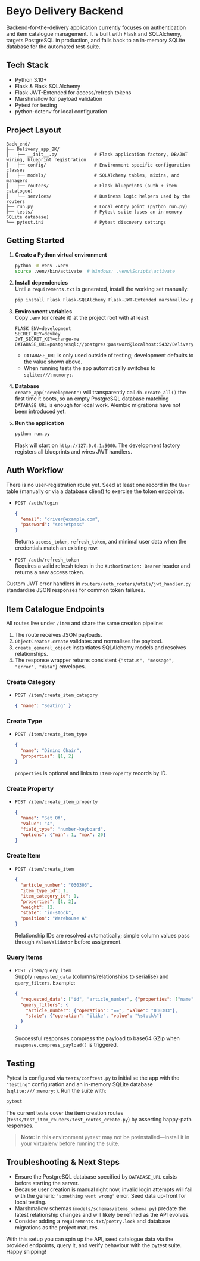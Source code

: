 # Beyo Delivery Backend

Backend-for-the-delivery application currently focuses on authentication and item catalogue management. It is built with Flask and SQLAlchemy, targets PostgreSQL in production, and falls back to an in-memory SQLite database for the automated test-suite.

## Tech Stack
- Python 3.10+
- Flask & Flask SQLAlchemy
- Flask-JWT-Extended for access/refresh tokens
- Marshmallow for payload validation
- Pytest for testing
- python-dotenv for local configuration

## Project Layout
```
Back_end/
├── Delivery_app_BK/
│   ├── __init__.py              # Flask application factory, DB/JWT wiring, blueprint registration
│   ├── config/                  # Environment specific configuration classes
│   ├── models/                  # SQLAlchemy tables, mixins, and managers
│   ├── routers/                 # Flask blueprints (auth + item catalogue)
│   └── services/                # Business logic helpers used by the routers
├── run.py                       # Local entry point (python run.py)
├── tests/                       # Pytest suite (uses an in-memory SQLite database)
└── pytest.ini                   # Pytest discovery settings
```

## Getting Started
1. **Create a Python virtual environment**
   ```bash
   python -m venv .venv
   source .venv/bin/activate  # Windows: .venv\Scripts\activate
   ```
2. **Install dependencies**  
   Until a `requirements.txt` is generated, install the working set manually:
   ```bash
   pip install Flask Flask-SQLAlchemy Flask-JWT-Extended marshmallow python-dotenv pytest
   ```
3. **Environment variables**  
   Copy `.env` (or create it) at the project root with at least:
   ```dotenv
   FLASK_ENV=development
   SECRET_KEY=devkey
   JWT_SECRET_KEY=change-me
   DATABASE_URL=postgresql://postgres:password@localhost:5432/DeliveryApp
   ```
   - `DATABASE_URL` is only used outside of testing; development defaults to the value shown above.
   - When running tests the app automatically switches to `sqlite:///:memory:`.

4. **Database**  
   `create_app("development")` will transparently call `db.create_all()` the first time it boots, so an empty PostgreSQL database matching `DATABASE_URL` is enough for local work. Alembic migrations have not been introduced yet.

5. **Run the application**
   ```bash
   python run.py
   ```
   Flask will start on `http://127.0.0.1:5000`. The development factory registers all blueprints and wires JWT handlers.

## Auth Workflow
There is no user-registration route yet. Seed at least one record in the `User` table (manually or via a database client) to exercise the token endpoints.

- `POST /auth/login`  
  ```json
  {
    "email": "driver@example.com",
    "password": "secretpass"
  }
  ```  
  Returns `access_token`, `refresh_token`, and minimal user data when the credentials match an existing row.

- `POST /auth/refresh_token`  
  Requires a valid refresh token in the `Authorization: Bearer` header and returns a new access token.

Custom JWT error handlers in `routers/auth_routers/utils/jwt_handler.py` standardise JSON responses for common token failures.

## Item Catalogue Endpoints
All routes live under `/item` and share the same creation pipeline:
1. The route receives JSON payloads.
2. `ObjectCreator.create` validates and normalises the payload.
3. `create_general_object` instantiates SQLAlchemy models and resolves relationships.
4. The response wrapper returns consistent `{"status", "message", "error", "data"}` envelopes.

### Create Category
- `POST /item/create_item_category`
  ```json
  { "name": "Seating" }
  ```

### Create Type
- `POST /item/create_item_type`
  ```json
  {
    "name": "Dining Chair",
    "properties": [1, 2]
  }
  ```
  `properties` is optional and links to `ItemProperty` records by ID.

### Create Property
- `POST /item/create_item_property`
  ```json
  {
    "name": "Set Of",
    "value": "4",
    "field_type": "number-keyboard",
    "options": {"min": 1, "max": 20}
  }
  ```

### Create Item
- `POST /item/create_item`
  ```json
  {
    "article_number": "030303",
    "item_type_id": 1,
    "item_category_id": 1,
    "properties": [1, 2],
    "weight": 12,
    "state": "in-stock",
    "position": "Warehouse A"
  }
  ```
  Relationship IDs are resolved automatically; simple column values pass through `ValueValidator` before assignment.

### Query Items
- `POST /item/query_item`  
  Supply `requested_data` (columns/relationships to serialise) and `query_filters`. Example:
  ```json
  {
    "requested_data": ["id", "article_number", {"properties": ["name", "value"]}],
    "query_filters": {
      "article_number": {"operation": "==", "value": "030303"},
      "state": {"operation": "ilike", "value": "%stock%"}
    }
  }
  ```
  Successful responses compress the payload to base64 GZip when `response.compress_payload()` is triggered.

## Testing
Pytest is configured via `tests/conftest.py` to initialise the app with the `"testing"` configuration and an in-memory SQLite database (`sqlite:///:memory:`). Run the suite with:
```bash
pytest
```
The current tests cover the item creation routes (`tests/test_item_routers/test_routes_create.py`) by asserting happy-path responses.

> **Note:** In this environment `pytest` may not be preinstalled—install it in your virtualenv before running the suite.

## Troubleshooting & Next Steps
- Ensure the PostgreSQL database specified by `DATABASE_URL` exists before starting the server.
- Because user creation is manual right now, invalid login attempts will fail with the generic `"something went wrong"` error. Seed data up-front for local testing.
- Marshmallow schemas (`models/schemas/items_schema.py`) predate the latest relationship changes and will likely be refined as the API evolves.
- Consider adding a `requirements.txt`/`poetry.lock` and database migrations as the project matures.

With this setup you can spin up the API, seed catalogue data via the provided endpoints, query it, and verify behaviour with the pytest suite. Happy shipping!
